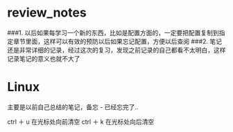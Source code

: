 # review_notes

###1. 以后如果每学习一个新的东西，比如是配置方面的，一定要把配置复制到指定章节里面，这样可以有效的预防以后如果忘记配置，方便以后查阅
###2. 笔记还是非常详细的记录，经过这次的复习，发现之前记录的自己都看不太明白，这样记录笔记的意义也就不大了

# Linux
主要是以前自己总结的笔记，备忘 - 已经忘完了..

ctrl ＋ u 在光标处向前清空
ctrl ＋ k 在光标处向后清空
